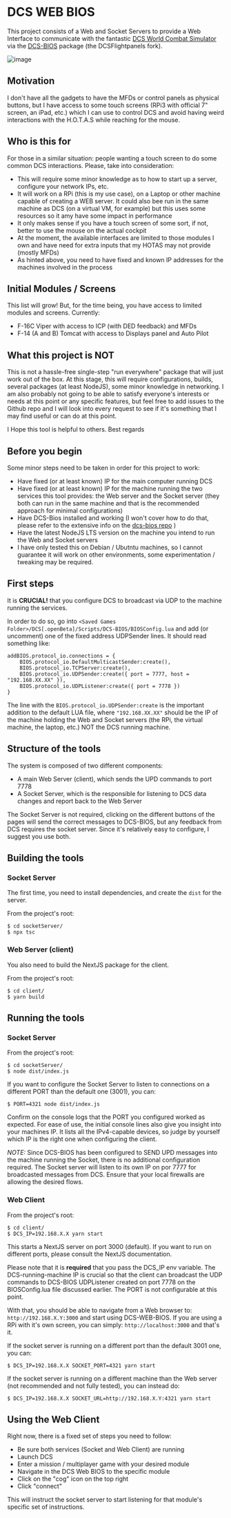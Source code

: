 # DCS WEB BIOS

This project consists of a Web and Socket Servers to provide a Web Interface to communicate with the fantastic [DCS World Combat Simulator](https://www.digitalcombatsimulator.com/) via the [DCS-BIOS](https://github.com/DCSFlightpanels/dcs-bios) package (the DCSFlightpanels fork).

![image](https://user-images.githubusercontent.com/4309019/174889729-0fecc6e4-7dd1-45dc-8538-fff84af81555.png)

## Motivation

I don't have all the gadgets to have the MFDs or control panels as physical buttons, but I have access to some touch screens (RPi3 with official 7" screen, an iPad, etc.) which I can use to control DCS and avoid having weird interactions with the H.O.T.A.S while reaching for the mouse.

## Who is this for

For those in a similar situation: people wanting a touch screen to do some common DCS interactions. Please, take into consideration:

- This will require some minor knowledge as to how to start up a server, configure your network IPs, etc.
- It will work on a RPi (this is my use case), on a Laptop or other machine capable of creating a WEB server. It could also bee run in the same machine as DCS (on a virtual VM, for example) but this uses some resources so it amy have some impact in performance
- It only makes sense if you have a touch screen of some sort, if not, better to use the mouse on the actual cockpit
- At the moment, the available interfaces are limited to those modules I own and have need for extra inputs that my HOTAS may not provide (mostly MFDs)
- As hinted above, you need to have fixed and known IP addresses for the machines involved in the process

## Initial Modules / Screens

This list will grow! But, for the time being, you have access to limited modules and screens. Currently:

- F-16C Viper with access to ICP (with DED feedback) and MFDs
- F-14 (A and B) Tomcat with access to Displays panel and Auto Pilot

## What this project is NOT

This is not a hassle-free single-step "run everywhere" package that will just work out of the box. At this stage, this will require configurations, builds, several packages (at least NodeJS), some minor knowledge in networking. I am also probably not going to be able to satisfy everyone's interests or needs at this point or any specific features, but feel free to add issues to the Github repo and I will look into every request to see if it's something that I may find useful or can do at this point.

I Hope this tool is helpful to others. Best regards

## Before you begin

Some minor steps need to be taken in order for this project to work:

- Have fixed (or at least known) IP for the main computer running DCS
- Have fixed (or at least known) IP for the machine running the two services this tool provides: the Web server and the Socket server (they both can run in the same machine and that is the recommended approach for minimal configurations)
- Have DCS-Bios installed and working (I won't cover how to do that, please refer to the extensive info on the [dcs-bios repo](https://github.com/DCSFlightpanels/dcs-bios) )
- Have the latest NodeJS LTS version on the machine you intend to run the Web and Socket servers
- I have only tested this on Debian / Ubutntu machines, so I cannot guarantee it will work on other environments, some experimentation / tweaking may be required.

## First steps

It is **CRUCIAL!** that you configure DCS to broadcast via UDP to the machine running the services.

In order to do so, go into `<Saved Games Folder>/DCS[.openBeta]/Scripts/DCS-BIOS/BIOSConfig.lua` and add (or uncomment) one of the fixed address UDPSender lines. It should read something like:

```
addBIOS.protocol_io.connections = {
	BIOS.protocol_io.DefaultMulticastSender:create(),
	BIOS.protocol_io.TCPServer:create(),
	BIOS.protocol_io.UDPSender:create({ port = 7777, host = "192.168.XX.XX" }),
	BIOS.protocol_io.UDPListener:create({ port = 7778 })
}
```

The line with the `BIOS.protocol_io.UDPSender:create` is the important addition to the default LUA file, where `"192.168.XX.XX"` should be the IP of the machine holding the Web and Socket servers (the RPi, the virtual machine, the laptop, etc.) NOT the DCS running machine.

## Structure of the tools

The system is composed of two different components:

- A main Web Server (client), which sends the UPD commands to port 7778
- A Socket Server, which is the responsible for listening to DCS data changes and report back to the Web Server

The Socket Server is not required, clicking on the different buttons of the pages will send the correct messages to DCS-BIOS, but any feedback from DCS requires the socket server. Since it's relatively easy to configure, I suggest you use both.

## Building the tools

### Socket Server

The first time, you need to install dependencies, and create the `dist` for the server.

From the project's root:

```
$ cd socketServer/
$ npx tsc
```

### Web Server (client)

You also need to build the NextJS package for the client.

From the project's root:

```
$ cd client/
$ yarn build
```

## Running the tools

### Socket Server

From the project's root:

```
$ cd socketServer/
$ node dist/index.js
```

If you want to configure the Socket Server to listen to connections on a different PORT than the default one (3001), you can:

```
$ PORT=4321 node dist/index.js
```

Confirm on the console logs that the PORT you configured worked as expected. For ease of use, the initial console lines also give you insight into your machines IP. It lists all the IPv4-capable devices, so judge by yourself which IP is the right one when configuring the client.

_NOTE:_ Since DCS-BIOS has been configured to SEND UPD messages into the machine running the Socket, there is no additional configuration required. The Socket server will listen to its own IP on por 7777 for broadcasted messages from DCS. Ensure that your local firewalls are allowing the desired flows.

### Web Client

From the project's root:

```
$ cd client/
$ DCS_IP=192.168.X.X yarn start
```

This starts a NextJS server on port 3000 (default). If you want to run on different ports, please consult the NextJS documentation.

Please note that it is **required** that you pass the DCS_IP env variable. The DCS-running-machine IP is crucial so that the client can broadcast the UDP commands to DCS-BIOS UDPListener created on port 7778 on the BIOSConfig.lua file discussed earlier. The PORT is not configurable at this point.

With that, you should be able to navigate from a Web browser to: `http://192.168.X.Y:3000` and start using DCS-WEB-BIOS. If you are using a RPi with it's own screen, you can simply: `http://localhost:3000` and that's it.

If the socket server is running on a different port than the default 3001 one, you can:

```
$ DCS_IP=192.168.X.X SOCKET_PORT=4321 yarn start
```

If the socket server is running on a different machine than the Web server (not recommended and not fully tested), you can instead do:

```
$ DCS_IP=192.168.X.X SOCKET_URL=http://192.168.X.Y:4321 yarn start
```

## Using the Web Client

Right now, there is a fixed set of steps you need to follow:

- Be sure both services (Socket and Web Client) are running
- Launch DCS
- Enter a mission / multiplayer game with your desired module
- Navigate in the DCS Web BIOS to the specific module
- Click on the "cog" icon on the top right
- Click "connect"

This will instruct the socket server to start listening for that module's specific set of instructions.
